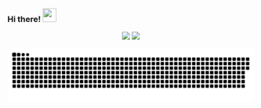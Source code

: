 ### Hi there! <img src="https://user-images.githubusercontent.com/42378118/110234147-e3259600-7f4e-11eb-95be-0c4047144dea.gif" width="28" height="28" />

<div align="center">
<img height="200em" src="https://github-readme-stats.vercel.app/api?username=icozonac&show_icons=true&theme=radical">
<img height="200em" src="https://github-readme-stats.vercel.app/api/top-langs/?username=icozonac&layout=compact&theme=radical)](https://github.com/anuraghazra/github-readme-stats)">
</div>

![Snake animation](https://github.com/icozonac/icozonac/blob/output/github-contribution-grid-snake.svg)


